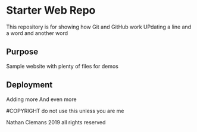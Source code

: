 # Starter Web Repo

This repository is for showing how Git and GitHub work
UPdating a line and a word and another word
## Purpose

Sample website with plenty of files for demos

## Deployment
Adding more
And even more

#COPYRIGHT
do not use this unless you are me

Nathan Clemans 2019 all rights reserved